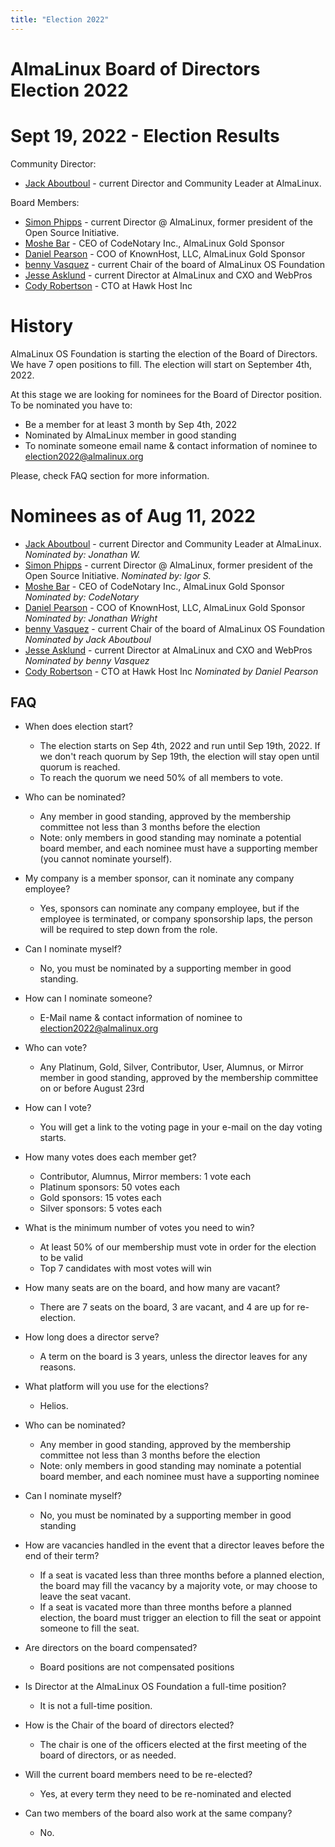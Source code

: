 ```yaml
---
title: "Election 2022"
---
```


# AlmaLinux Board of Directors Election 2022

# Sept 19, 2022 - Election Results

Community Director:

- [Jack Aboutboul](https://www.linkedin.com/in/jackaboutboul/) - current Director and Community Leader at AlmaLinux.

Board Members:

- [Simon Phipps](<https://en.wikipedia.org/wiki/Simon_Phipps_(programmer)>) - current Director @ AlmaLinux, former president of the Open Source Initiative.
- [Moshe Bar](<https://en.wikipedia.org/wiki/Moshe_Bar_(investor)>) - CEO of CodeNotary Inc., AlmaLinux Gold Sponsor
- [Daniel Pearson](https://www.linkedin.com/in/daniel-pearson-b2559b60/) - COO of KnownHost, LLC, AlmaLinux Gold Sponsor
- [benny Vasquez](https://www.linkedin.com/in/bennyvasquez/) - current Chair of the board of AlmaLinux OS Foundation
- [Jesse Asklund](https://www.linkedin.com/in/jessejester/) - current Director at AlmaLinux and CXO and WebPros
- [Cody Robertson](https://www.linkedin.com/in/cody-robertson-3b334575/) - CTO at Hawk Host Inc

# History

AlmaLinux OS Foundation is starting the election of the Board of Directors. We have 7 open positions to fill.
The election will start on September 4th, 2022.

At this stage we are looking for nominees for the Board of Director position. To be nominated you have to:

- Be a member for at least 3 month by Sep 4th, 2022
- Nominated by AlmaLinux member in good standing
- To nominate someone email name & contact information of nominee to election2022@almalinux.org

Please, check FAQ section for more information.

# Nominees as of Aug 11, 2022

- [Jack Aboutboul](https://www.linkedin.com/in/jackaboutboul/) - current Director and Community Leader at AlmaLinux. _Nominated by: Jonathan W._
- [Simon Phipps](<https://en.wikipedia.org/wiki/Simon_Phipps_(programmer)>) - current Director @ AlmaLinux, former president of the Open Source Initiative. _Nominated by: Igor S._
- [Moshe Bar](<https://en.wikipedia.org/wiki/Moshe_Bar_(investor)>) - CEO of CodeNotary Inc., AlmaLinux Gold Sponsor _Nominated by: CodeNotary_
- [Daniel Pearson](https://www.linkedin.com/in/daniel-pearson-b2559b60/) - COO of KnownHost, LLC, AlmaLinux Gold Sponsor _Nominated by: Jonathan Wright_
- [benny Vasquez](https://www.linkedin.com/in/bennyvasquez/) - current Chair of the board of AlmaLinux OS Foundation _Nominated by Jack Aboutboul_
- [Jesse Asklund](https://www.linkedin.com/in/jessejester/) - current Director at AlmaLinux and CXO and WebPros _Nominated by benny Vasquez_
- [Cody Robertson](https://www.linkedin.com/in/cody-robertson-3b334575/) - CTO at Hawk Host Inc _Nominated by Daniel Pearson_

## FAQ

- When does election start?

  - The election starts on Sep 4th, 2022 and run until Sep 19th, 2022. If we don't reach quorum by Sep 19th, the election will stay open until quorum is reached.
  - To reach the quorum we need 50% of all members to vote.

- Who can be nominated?

  - Any member in good standing, approved by the membership committee not less than 3 months before the election
  - Note: only members in good standing may nominate a potential board member, and each nominee must have a supporting member (you cannot nominate yourself).

- My company is a member sponsor, can it nominate any company employee?

  - Yes, sponsors can nominate any company employee, but if the employee is terminated, or company sponsorship laps, the person will be required to step down from the role.

- Can I nominate myself?

  - No, you must be nominated by a supporting member in good standing.

- How can I nominate someone?

  - E-Mail name & contact information of nominee to election2022@almalinux.org

- Who can vote?

  - Any Platinum, Gold, Silver, Contributor, User, Alumnus, or Mirror member in good standing, approved by the membership committee on or before August 23rd

- How can I vote?

  - You will get a link to the voting page in your e-mail on the day voting starts.

- How many votes does each member get?

  - Contributor, Alumnus, Mirror members: 1 vote each
  - Platinum sponsors: 50 votes each
  - Gold sponsors: 15 votes each
  - Silver sponsors: 5 votes each

- What is the minimum number of votes you need to win?
  - At least 50% of our membership must vote in order for the election to be valid
  - Top 7 candidates with most votes will win
- How many seats are on the board, and how many are vacant?

  - There are 7 seats on the board, 3 are vacant, and 4 are up for re-election.

- How long does a director serve?

  - A term on the board is 3 years, unless the director leaves for any reasons.

- What platform will you use for the elections?

  - Helios.

- Who can be nominated?

  - Any member in good standing, approved by the membership committee not less than 3 months before the election
  - Note: only members in good standing may nominate a potential board member, and each nominee must have a supporting nominee

- Can I nominate myself?

  - No, you must be nominated by a supporting member in good standing

- How are vacancies handled in the event that a director leaves before the end of their term?

  - If a seat is vacated less than three months before a planned election, the board may fill the vacancy by a majority vote, or may choose to leave the seat vacant.
  - If a seat is vacated more than three months before a planned election, the board must trigger an election to fill the seat or appoint someone to fill the seat.

- Are directors on the board compensated?

  - Board positions are not compensated positions

- Is Director at the AlmaLinux OS Foundation a full-time position?

  - It is not a full-time position.

- How is the Chair of the board of directors elected?

  - The chair is one of the officers elected at the first meeting of the board of directors, or as needed.

- Will the current board members need to be re-elected?

  - Yes, at every term they need to be re-nominated and elected

- Can two members of the board also work at the same company?
  - No.
